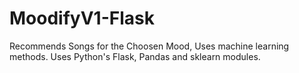 # MoodifyV1-Flask
Recommends Songs for the Choosen Mood, Uses machine learning methods. 
Uses Python's Flask, Pandas and sklearn modules.
